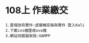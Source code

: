 # 108上 作業繳交

```
1.雲端技術實作:虛擬機安裝與實作 匯入Kali
2.下載ios檔匯成ova檔
3.網站伺服器架設:XAMPP


```


##

###

####

#####

######
